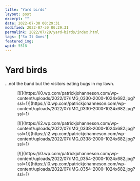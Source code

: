 ```yaml
---
title: "Yard birds"
layout: post
excerpt: ""
date: 2022-07-30 00:29:31
modified: 2022-07-30 00:29:31
permalink: 2022/07/29/yard-birds/index.html
tags: ["So It Goes"]
featured_img: 
wpid: 5518
---
```


# Yard birds

…not the band but the visitors eating bugs in my lawn.

<div class="wp-block-jetpack-tiled-gallery aligncenter is-style-rectangular"><div class="tiled-gallery__gallery"><div class="tiled-gallery__row"><div class="tiled-gallery__col" style="flex-basis:66.78747%"><figure class="tiled-gallery__item">[![](https://i0.wp.com/patrickjohanneson.com/wp-content/uploads/2022/07/IMG_0330-2000-1024x682.jpg?ssl=1)](https://i0.wp.com/patrickjohanneson.com/wp-content/uploads/2022/07/IMG_0330-2000-1024x682.jpg?ssl=1)</figure></div><div class="tiled-gallery__col" style="flex-basis:33.21253%"><figure class="tiled-gallery__item">[![](https://i2.wp.com/patrickjohanneson.com/wp-content/uploads/2022/07/IMG_0338-2000-1024x682.jpg?ssl=1)](https://i2.wp.com/patrickjohanneson.com/wp-content/uploads/2022/07/IMG_0338-2000-1024x682.jpg?ssl=1)</figure><figure class="tiled-gallery__item">[![](https://i0.wp.com/patrickjohanneson.com/wp-content/uploads/2022/07/IMG_0354-2000-1024x682.jpg?ssl=1)](https://i0.wp.com/patrickjohanneson.com/wp-content/uploads/2022/07/IMG_0354-2000-1024x682.jpg?ssl=1)</figure></div></div></div></div>